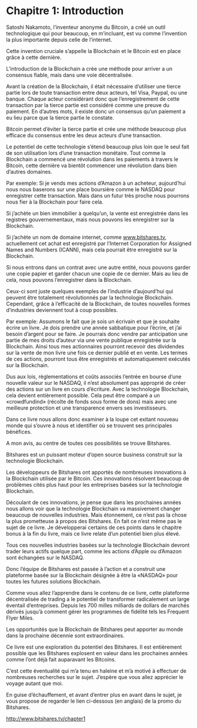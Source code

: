 # Chapitre 1: Introduction

Satoshi Nakamoto, l’inventeur anonyme du Bitcoin, a créé un outil technologique qui pour beaucoup, en m’incluant, est vu comme l’invention la plus importante depuis celle de l’internet.

Cette invention cruciale s’appelle la Blockchain et le Bitcoin est en place grâce à cette dernière.

L’introduction de la Blockchain a crée une méthode pour arriver a un consensus fiable, mais dans une voie décentralisée.

Avant la création de la Blockchain, il était nécessaire d’utiliser une tierce partie lors de toute transaction entre deux acteurs, tel Visa, Paypal, ou une banque. Chaque acteur considérant donc que l’enregistrement de cette transaction par la tierce partie est considéré comme une preuve du paiement. En d’autres mots, il existe donc un consensus qu’un paiement a eu lieu parce que la tierce partie le constate.

Bitcoin permet d’éviter la tierce partie et crée une méthode beaucoup plus efficace du consensus entre les deux acteurs d’une transaction.

Le potentiel de cette technologie s’étend beaucoup plus loin que le seul fait de son utilisation lors d’une transaction monétaire. Tout comme la Blockchain a commencé une révolution dans les paiements à travers le Bitcoin, cette dernière va bientôt commencer une révolution dans bien d’autres domaines.

Par exemple: Si je vends mes actions d’Amazon à un acheteur, aujourd’hui nous nous baserons sur une place boursière comme le NASDAQ pour enregistrer cette transaction. Mais dans un futur très proche nous pourrons nous fier à la Blockchain pour faire cela.

Si j’achète un bien immobilier à quelqu’un, la vente est enregistrée dans les registres gouvernementaux, mais nous pouvons les enregistrer sur la Blockchain.

Si j’achète un nom de domaine internet, comme www.bitshares.tv, actuellement cet achat est enregistré par l’Internet Corporation for Assigned Names and Numbers (ICANN), mais cela pourrait être enregistré sur la Blockchain.

Si nous entrons dans un contrat avec une autre entité, nous pouvons garder une copie papier et garder chacun une copie de ce dernier. Mais au lieu de cela, nous pouvons l’enregistrer dans la Blockchain.

Ceux-ci sont juste quelques exemples de l’industrie d’aujourd’hui qui peuvent être totalement révolutionnés par la technologie Blockchain. Cependant, grâce à l’efficacité de la Blockchain, de toutes nouvelles formes d’industries deviennent tout à coup possibles.

Par exemple: Assumons le fait que je sois un écrivain et que je souhaite écrire un livre. Je dois prendre une année sabbatique pour l’écrire, et j’ai besoin d’argent pour se faire. Je pourrais donc vendre par anticipation une partie de mes droits d’auteur via une vente publique enregistrée sur la Blockchain.  Ainsi tous mes actionnaires pourront recevoir des dividendes sur la vente de mon livre une fois ce dernier publié et en vente. Les termes de ces actions, pourront tous être enregistrés et automatiquement exécutés sur la Blockchain.

Dus aux lois, règlementations et coûts associés l’entrée en bourse d’une nouvelle valeur sur le NASDAQ, il n’est absolument pas approprié de créer des actions sur un livre en cours d’écriture.  Avec la technologie Blockchain, cela devient entièrement possible. Cela peut être comparé a un «crowdfundind» (récolte de fonds sous forme de dons) mais avec une meilleure protection et une transparence envers ses investisseurs.

Dans ce livre nous allons donc examiner à la loupe cet exitant nouveau monde qui s’ouvre à nous et identifier où se trouvent ses principales bénéfices.

A mon avis, au centre de toutes ces possibilités se trouve Bitshares.

Bitshares est un puissant moteur d’open source business construit sur la technologie Blockchain.

Les développeurs de Bitshares ont apportés de nombreuses innovations à la Blockchain utilisée par le Bitcoin. Ces innovations résolvent beaucoup de problèmes cités plus haut pour les entreprises basées sur la technologie Blockchain.

Découlant de ces innovations, je pense que dans les prochaines années nous allons voir que la technologie Blockchain va massivement changer beaucoup de nouvelles industries. Mais étonnement, ce n’est pas la chose la plus prometteuse à propos des Bitshares. En fait ce n’est même pas le sujet de ce livre. Je développerai certains de ces points dans le chapitre bonus à la fin du livre, mais ce livre relate d’un potentiel bien plus élevé.

Tous ces nouvelles industries basées sur la technologie Blockchain devront trader leurs actifs quelque part, comme les actions d’Apple ou d’Amazon sont échangées sur le NASDAQ.

Donc l’équipe de Bitshares est passée à l’action et a construit une plateforme basée sur la Blockchain désignée à être la «NASDAQ» pour toutes les futures solutions Blockchain.

Comme vous allez l’apprendre dans le contenu de ce livre, cette plateforme décentralisée de trading a le potentiel de transformer radicalement un large éventail d’entreprises.  Depuis les  700 milles milliards de dollars de marchés dérivés jusqu’à comment gérer les programmes de fidélité tels les Frequent Flyer Miles.

Les opportunités que la Blockchain de Bitshares peut apporter au monde dans la prochaine décennie sont extraordinaires.

Ce livre est une exploration du potentiel des Bitshares. Il est entièrement possible que les Bitshares explosent en valeur dans les prochaines années comme l’ont déjà fait auparavant les Bitcoins.

C’est cette éventualité qui m’a tenu en haleine et m’a motivé à effectuer de nombreuses recherches sur le sujet. J’espère que vous allez apprécier le voyage autant que moi.

En guise d’échauffement, et avant d’entrer plus en avant dans le sujet, je vous propose de regarder le lien ci-dessous (en anglais) de la promo du Bitshares.

http://www.bitshares.tv/chapter1

